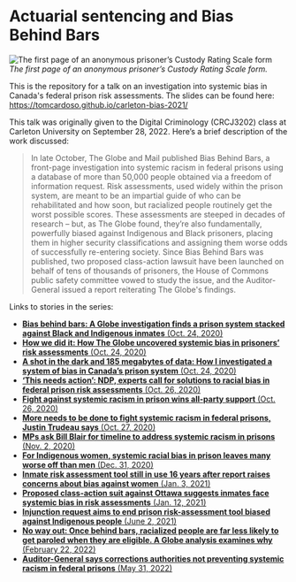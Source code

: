 # Actuarial sentencing and Bias Behind Bars

![The first page of an anonymous prisoner’s Custody Rating Scale form](https://assets.documentcloud.org/documents/7274424/pages/CRS-assessment-form-p1-large.gif)
_The first page of an anonymous prisoner’s Custody Rating Scale form._

This is the repository for a talk on an investigation into systemic bias in Canada's federal prison risk assessments. The slides can be found here: https://tomcardoso.github.io/carleton-bias-2021/

This talk was originally given to the Digital Criminology (CRCJ3202) class at Carleton University on September 28, 2022. Here’s a brief description of the work discussed:

> In late October, The Globe and Mail published Bias Behind Bars, a front-page investigation into systemic racism in federal prisons using a database of more than 50,000 people obtained via a freedom of information request. Risk assessments, used widely within the prison system, are meant to be an impartial guide of who can be rehabilitated and how soon, but racialized people routinely get the worst possible scores. These assessments are steeped in decades of research – but, as The Globe found, they’re also fundamentally, powerfully biased against Indigenous and Black prisoners, placing them in higher security classifications and assigning them worse odds of successfully re-entering society. Since Bias Behind Bars was published, two proposed class-action lawsuit have been launched on behalf of tens of thousands of prisoners, the House of Commons public safety committee vowed to study the issue, and the Auditor-General issued a report reiterating The Globe's findings.

Links to stories in the series:

- [**Bias behind bars: A Globe investigation finds a prison system stacked against Black and Indigenous inmates** (Oct. 24, 2020)](https://www.theglobeandmail.com/canada/article-investigation-racial-bias-in-canadian-prison-risk-assessments/)
- [**How we did it: How The Globe uncovered systemic bias in prisoners’ risk assessments** (Oct. 24, 2020)](https://www.theglobeandmail.com/canada/article-investigation-racial-bias-in-canadian-prisons-methodology/)
- [**A shot in the dark and 185 megabytes of data: How I investigated a system of bias in Canada’s prison system** (Oct. 24, 2020)](https://www.theglobeandmail.com/canada/article-risk-backstory/)
- [**‘This needs action’: NDP, experts call for solutions to racial bias in federal prison risk assessments** (Oct. 26, 2020)](https://www.theglobeandmail.com/canada/article-this-needs-action-ndp-experts-call-for-solutions-to-racial-bias-in/)
- [**Fight against systemic racism in prison wins all-party support** (Oct. 26, 2020)](https://www.theglobeandmail.com/canada/article-committee-mps-support-push-to-study-systemic-prison-racism/)
- [**More needs to be done to fight systemic racism in federal prisons, Justin Trudeau says** (Oct. 27, 2020)](https://www.theglobeandmail.com/canada/article-more-needs-to-be-done-to-fight-systemic-racism-in-federal-prisons/)
- [**MPs ask Bill Blair for timeline to address systemic racism in prisons** (Nov. 2, 2020)](https://www.theglobeandmail.com/canada/article-mps-ask-bill-blair-for-timeline-to-address-systemic-racism/)
- [**For Indigenous women, systemic racial bias in prison leaves many worse off than men** (Dec. 31, 2020)](https://www.theglobeandmail.com/canada/article-for-indigenous-women-systemic-racial-bias-in-prison-leaves-many-worse/)
- [**Inmate risk assessment tool still in use 16 years after report raises concerns about bias against women** (Jan. 3, 2021)](https://www.theglobeandmail.com/canada/article-inmate-risk-assessment-tool-still-in-use-16-years-after-report-calls/)
- [**Proposed class-action suit against Ottawa suggests inmates face systemic bias in risk assessments** (Jan. 12, 2021)](https://www.theglobeandmail.com/canada/article-proposed-class-action-suit-against-ottawa-suggests-inmates-face/)
- [**Injunction request aims to end prison risk-assessment tool biased against Indigenous people** (June 2, 2021)](https://www.theglobeandmail.com/canada/article-injunction-request-aims-to-end-prison-risk-assessment-tool-biased/)
- [**No way out: Once behind bars, racialized people are far less likely to get paroled when they are eligible. A Globe analysis examines why** (February 22, 2022)](https://www.theglobeandmail.com/canada/article-racialized-prisoners-in-canada-get-fewer-chances-at-parole-than-white/)
- [**Auditor-General says corrections authorities not preventing systemic racism in federal prisons** (May 31, 2022)](https://www.theglobeandmail.com/politics/article-scathing-auditor-general-report-finds-indigenous-and-black-offenders/)
